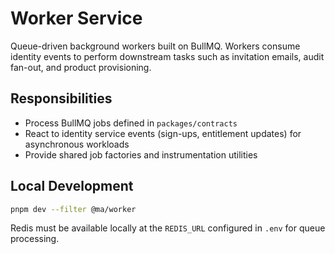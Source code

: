 # Worker Service

Queue-driven background workers built on BullMQ. Workers consume identity events to perform downstream tasks such as invitation emails, audit fan-out, and product provisioning.

## Responsibilities

- Process BullMQ jobs defined in `packages/contracts`
- React to identity service events (sign-ups, entitlement updates) for asynchronous workloads
- Provide shared job factories and instrumentation utilities

## Local Development

```bash
pnpm dev --filter @ma/worker
```

Redis must be available locally at the `REDIS_URL` configured in `.env` for queue processing.
